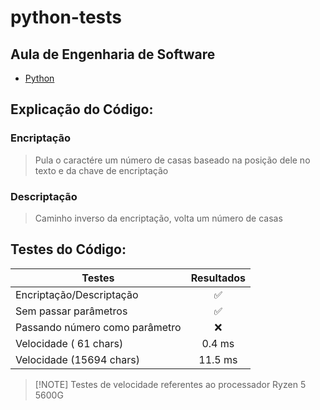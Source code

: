 # python-tests
## Aula de Engenharia de Software
- [Python](https://www.python.org/)

## Explicação do Código:

### Encriptação
> Pula o caractére um número de casas baseado na posição dele no texto e da chave de encriptação 
 

### Descriptação
> Caminho inverso da encriptação, volta um número de casas



## Testes do Código:

| Testes        | Resultados    |
| ------------- |:-------------:|
| Encriptação/Descriptação      | ✅ |
| Sem passar parâmetros      | ✅| 
| Passando número como parâmetro     | ❌|
|Velocidade ( 61 chars)|0.4 ms|
| Velocidade (15694 chars) | 11.5 ms |

> \[!NOTE]
> Testes de velocidade referentes ao processador Ryzen 5 5600G


